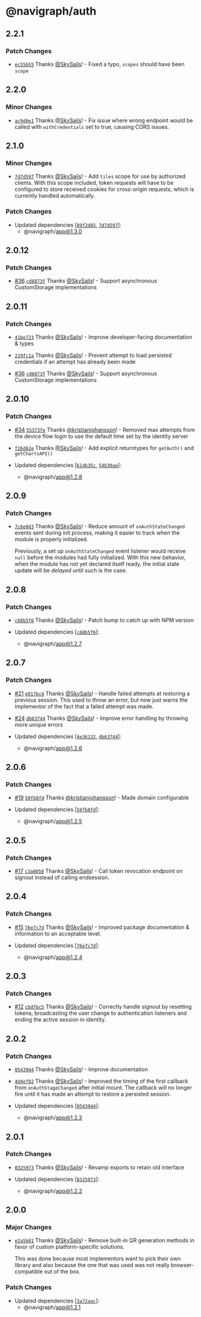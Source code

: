 # @navigraph/auth

## 2.2.1

### Patch Changes

- [`ec55b55`](https://github.com/Navigraph/navigraph-js-sdk/commit/ec55b5505aab9baa20c2f95ea63ff0ec1a330e55) Thanks [@SkySails](https://github.com/SkySails)! - Fixed a typo, `scopes` should have been `scope`

## 2.2.0

### Minor Changes

- [`ac9d6e1`](https://github.com/Navigraph/navigraph-js-sdk/commit/ac9d6e1d241d43b732bef8677993bdc55bc27ac3) Thanks [@SkySails](https://github.com/SkySails)! - Fix issue where wrong endpoint would be called with `withCredentials` set to true, causing CORS issues.

## 2.1.0

### Minor Changes

- [`7d7d597`](https://github.com/Navigraph/navigraph-js-sdk/commit/7d7d597b502e7e8b0b6a92980f2c3d0b39472cbc) Thanks [@SkySails](https://github.com/SkySails)! - Add `tiles` scope for use by authorized clients. With this scope included, token requests will have to be configured to store received cookies for cross-origin requests, which is currently handled automatically.

### Patch Changes

- Updated dependencies [[`89f2d85`](https://github.com/Navigraph/navigraph-js-sdk/commit/89f2d85f0f6850ea06cfae39cc0c8061ab0bf988), [`7d7d597`](https://github.com/Navigraph/navigraph-js-sdk/commit/7d7d597b502e7e8b0b6a92980f2c3d0b39472cbc)]:
  - @navigraph/app@1.3.0

## 2.0.12

### Patch Changes

- [#36](https://github.com/Navigraph/navigraph-js-sdk/pull/36) [`cd6873f`](https://github.com/Navigraph/navigraph-js-sdk/commit/cd6873f6faca9de47aca491e62870cba038a184f) Thanks [@SkySails](https://github.com/SkySails)! - Support asynchronous CustomStorage implementations

## 2.0.11

### Patch Changes

- [`41be723`](https://github.com/Navigraph/navigraph-js-sdk/commit/41be723002f665a7caa888208269f3842cbb6a66) Thanks [@SkySails](https://github.com/SkySails)! - Improve developer-facing documentation & types

- [`219fc1a`](https://github.com/Navigraph/navigraph-js-sdk/commit/219fc1aa2c9b09a4a093568a07a0e21fcc2a2bba) Thanks [@SkySails](https://github.com/SkySails)! - Prevent attempt to load persisted credentials if an attempt has already been made

- [#36](https://github.com/Navigraph/navigraph-js-sdk/pull/36) [`cd6873f`](https://github.com/Navigraph/navigraph-js-sdk/commit/cd6873f6faca9de47aca491e62870cba038a184f) Thanks [@SkySails](https://github.com/SkySails)! - Support asynchronous CustomStorage implementations

## 2.0.10

### Patch Changes

- [#34](https://github.com/Navigraph/navigraph-js-sdk/pull/34) [`55373fe`](https://github.com/Navigraph/navigraph-js-sdk/commit/55373fe6caf031f2cd6ff39d638a4c801dc017b4) Thanks [@kristianjohansson](https://github.com/kristianjohansson)! - Removed max attempts from the device flow login to use the default time set by the identity server

* [`f26d62e`](https://github.com/Navigraph/navigraph-js-sdk/commit/f26d62e6401cf27b8557734ecb81b67937738bcc) Thanks [@SkySails](https://github.com/SkySails)! - Add explicit returntypes for `getAuth()` and `getChartsAPI()`

* Updated dependencies [[`614b35c`](https://github.com/Navigraph/navigraph-js-sdk/commit/614b35c9c77293133180880ca0e7d5bc446e3040), [`54b30ae`](https://github.com/Navigraph/navigraph-js-sdk/commit/54b30ae2fe43958ce25b6b61f0d34c9983b6ca0d)]:
  - @navigraph/app@1.2.8

## 2.0.9

### Patch Changes

- [`7c6e0d3`](https://github.com/Navigraph/navigraph-js-sdk/commit/7c6e0d3c35986a96c669fe22117cbef75723d7c9) Thanks [@SkySails](https://github.com/SkySails)! - Reduce amount of `onAuthStateChanged` events sent during init process, making it easier to track when the module is properly initialized.

  Previously, a set up `onAuthStateChanged` event listener would receive `null` before the modules had fully initialized. With this new behavior, when the module has not yet declared itself ready, the initial state update will be _delayed_ until such is the case.

## 2.0.8

### Patch Changes

- [`c68b5f6`](https://github.com/Navigraph/navigraph-js-sdk/commit/c68b5f609d1026a31019c50a1edca81cca711af9) Thanks [@SkySails](https://github.com/SkySails)! - Patch bump to catch up with NPM version

- Updated dependencies [[`c68b5f6`](https://github.com/Navigraph/navigraph-js-sdk/commit/c68b5f609d1026a31019c50a1edca81cca711af9)]:
  - @navigraph/app@1.2.7

## 2.0.7

### Patch Changes

- [#21](https://github.com/Navigraph/navigraph-js-sdk/pull/21) [`e017bc4`](https://github.com/Navigraph/navigraph-js-sdk/commit/e017bc45c64fe80e65ed7606747eb6f3d8ca68b1) Thanks [@SkySails](https://github.com/SkySails)! - Handle failed attempts at restoring a previous session. This used to throw an error, but now just warns the implementor of the fact that a failed attempt was made.

* [#24](https://github.com/Navigraph/navigraph-js-sdk/pull/24) [`db63744`](https://github.com/Navigraph/navigraph-js-sdk/commit/db637448dfcbefc0ad8d11fc76a18ed2bff8f6b0) Thanks [@SkySails](https://github.com/SkySails)! - Improve error handling by throwing more unique errors

* Updated dependencies [[`4e36132`](https://github.com/Navigraph/navigraph-js-sdk/commit/4e36132bdd1a0aae1ef428ff32553c7b656ae85d), [`db63744`](https://github.com/Navigraph/navigraph-js-sdk/commit/db637448dfcbefc0ad8d11fc76a18ed2bff8f6b0)]:
  - @navigraph/app@1.2.6

## 2.0.6

### Patch Changes

- [#19](https://github.com/Navigraph/navigraph-js-sdk/pull/19) [`58fb8fd`](https://github.com/Navigraph/navigraph-js-sdk/commit/58fb8fd8a9da0301a7a67a787f69c83b9ce171a6) Thanks [@kristianjohansson](https://github.com/kristianjohansson)! - Made domain configurable

- Updated dependencies [[`58fb8fd`](https://github.com/Navigraph/navigraph-js-sdk/commit/58fb8fd8a9da0301a7a67a787f69c83b9ce171a6)]:
  - @navigraph/app@1.2.5

## 2.0.5

### Patch Changes

- [#17](https://github.com/Navigraph/navigraph-js-sdk/pull/17) [`c3a8058`](https://github.com/Navigraph/navigraph-js-sdk/commit/c3a8058a846c6a79cd9a9af8a01f6598fccf4d06) Thanks [@SkySails](https://github.com/SkySails)! - Call token revocation endpoint on signout instead of calling endsession.

## 2.0.4

### Patch Changes

- [#15](https://github.com/Navigraph/navigraph-js-sdk/pull/15) [`76e7c7d`](https://github.com/Navigraph/navigraph-js-sdk/commit/76e7c7d91a6b19d6040dc5b87561e8ecde6a6af2) Thanks [@SkySails](https://github.com/SkySails)! - Improved package documentation & information to an acceptable level.

- Updated dependencies [[`76e7c7d`](https://github.com/Navigraph/navigraph-js-sdk/commit/76e7c7d91a6b19d6040dc5b87561e8ecde6a6af2)]:
  - @navigraph/app@1.2.4

## 2.0.3

### Patch Changes

- [#12](https://github.com/Navigraph/sdk/pull/12) [`cbd7bc5`](https://github.com/Navigraph/sdk/commit/cbd7bc5b6df32301fcaa217e221d158b7b268b8d) Thanks [@SkySails](https://github.com/SkySails)! - Correctly handle signout by resetting tokens, broadcasting the user change to authentication listeners and ending the active session in identity.

## 2.0.2

### Patch Changes

- [`0543944`](https://github.com/Navigraph/sdk/commit/0543944fce3a7a1b7824763336e8072d8f3bb17d) Thanks [@SkySails](https://github.com/SkySails)! - Improve documentation

* [`4d4ef82`](https://github.com/Navigraph/sdk/commit/4d4ef82f9e285877fbbd57715b9c4be62bb88c71) Thanks [@SkySails](https://github.com/SkySails)! - Improved the timing of the first callback from `onAuthStageChanged` after initial mount. The callback will no longer fire until it has made an attempt to restore a persisted session.

* Updated dependencies [[`0543944`](https://github.com/Navigraph/sdk/commit/0543944fce3a7a1b7824763336e8072d8f3bb17d)]:
  - @navigraph/app@1.2.3

## 2.0.1

### Patch Changes

- [`0325973`](https://github.com/Navigraph/sdk/commit/03259735f5627a6a405d527dd3ed80f0a42311b1) Thanks [@SkySails](https://github.com/SkySails)! - Revamp exports to retain old interface

- Updated dependencies [[`0325973`](https://github.com/Navigraph/sdk/commit/03259735f5627a6a405d527dd3ed80f0a42311b1)]:
  - @navigraph/app@1.2.2

## 2.0.0

### Major Changes

- [`e2a5b81`](https://github.com/Navigraph/sdk/commit/e2a5b819e061ff566ef05fef35a9ef994a035399) Thanks [@SkySails](https://github.com/SkySails)! - Remove built-in QR generation methods in favor of custom platform-specific solutions.

  This was done because most implementors want to pick their own library and also because the one that was used was not really browser-compatible out of the box.

### Patch Changes

- Updated dependencies [[`3a72aac`](https://github.com/Navigraph/sdk/commit/3a72aacd984c8e0ca83e7209e088d57941c72f2e)]:
  - @navigraph/app@1.2.1
